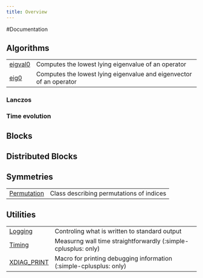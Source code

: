```yaml
---
title: Overview
---
```


#Documentation

## Algorithms

|                                  |                                                                     |
|:---------------------------------|:--------------------------------------------------------------------|
| [eigval0](algorithms/eigval0.md) | Computes the lowest lying eigenvalue of an operator                 |
| [eig0](algorithms/eig0.md)       | Computes the lowest lying eigenvalue and eigenvector of an operator |

### Lanczos

### Time evolution


## Blocks

## Distributed Blocks

## Symmetries
|                                          |                                          |
|:-----------------------------------------|:-----------------------------------------|
| [Permutation](symmetries/permutation.md) | Class describing permutations of indices |

## Utilities

|                                         |                                                                       |
|:----------------------------------------|:----------------------------------------------------------------------|
| [Logging](utilities/logging.md)         | Controling what is written to standard output                         |
| [Timing](utilities/timing.md)           | Measurng wall time straightforwardly        (:simple-cplusplus: only) |
| [XDIAG_PRINT](utilities/xdiag_print.md) | Macro for printing debugging information (:simple-cplusplus: only)    |
